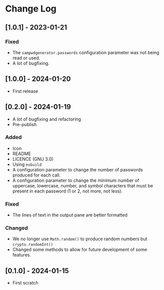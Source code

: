 # Change Log

<!--
--- EXAMPLE:

## [major.minor.patch] - yyyy-mm-dd

### Added
### Fixed
### Changed
### Removed

--- TODO

## [TODO]

- Before releasing
  1. [ ] Check for the `<globals.ts>.$$debugging` value. It must be `false`.
  2. [ ] Update the version number into <package.json>.version
- release
  - Use this code
  ```sh
  vsce publish
  ```
--- UNRELEASED

## [Unreleased]

### Added

- A suit of mocha tests.

### Changed

- Responds immediately to configuration changes

-->

## [1.0.1] - 2023-01-21

### Fixed

- The `sampwdgenerator.passwords` configuration parameter was not being read or
  used.
- A lot of bugfixing.

## [1.0.0] - 2024-01-20

- First release

## [0.2.0] - 2024-01-19

- A lot of bugfixing and refactoring
- Pre-publish

### Added

- Icon
- README
- LICENCE (GNU 3.0)
- Using `esbuild`
- A configuration parameter to change the number of passwords produced for each
  call.
- A configuration parameter to change the minimum number of uppercase,
  lowercase, number, and symbol characters that must be present in each password
  (1 or 2, not more, not less).

### Fixed

- The lines of text in the output pane are better formatted

### Changed

- We no longer use `Math.random()` to produce random numbers but
  `crypto.randomInt()`
- Changed some methods to allow for future development of some features.

## [0.1.0] - 2024-01-15

- First scratch
